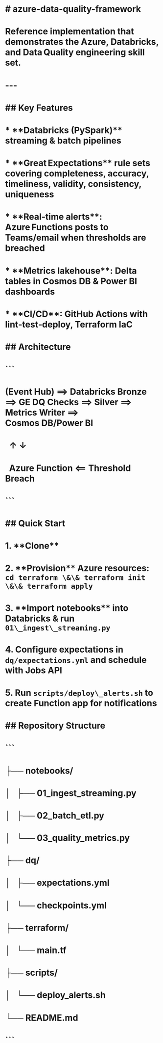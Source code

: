 # \# azure-data-quality-framework

# 

# Reference implementation that demonstrates the Azure, Databricks, and Data Quality engineering skill set.

# ---

# 

# \## Key Features

# 

# \* \*\*Databricks (PySpark)\*\* streaming \& batch pipelines

# \* \*\*Great Expectations\*\* rule sets covering completeness, accuracy, timeliness, validity, consistency, uniqueness

# \* \*\*Real‑time alerts\*\*: Azure Functions posts to Teams/email when thresholds are breached

# \* \*\*Metrics lakehouse\*\*: Delta tables in Cosmos DB \& Power BI dashboards

# \* \*\*CI/CD\*\*: GitHub Actions with lint‑test‑deploy, Terraform IaC

# 

# \## Architecture

# 

# ```

# (Event Hub) ==> Databricks Bronze ==> GE DQ Checks ==> Silver ==> Metrics Writer ==> Cosmos DB/Power BI

# &nbsp;                                        ↑                              ↓

# &nbsp;                                    Azure Function  <==  Threshold Breach

# ```

# 

# \## Quick Start

# 

# 1\. \*\*Clone\*\*

# 2\. \*\*Provision\*\* Azure resources: `cd terraform \&\& terraform init \&\& terraform apply`

# 3\. \*\*Import notebooks\*\* into Databricks \& run `01\_ingest\_streaming.py`

# 4\. Configure expectations in `dq/expectations.yml` and schedule with Jobs API

# 5\. Run `scripts/deploy\_alerts.sh` to create Function app for notifications

# 

# \## Repository Structure

# 

# ```

# ├── notebooks/

# │   ├── 01\_ingest\_streaming.py

# │   ├── 02\_batch\_etl.py

# │   └── 03\_quality\_metrics.py

# ├── dq/

# │   ├── expectations.yml

# │   └── checkpoints.yml

# ├── terraform/

# │   └── main.tf

# ├── scripts/

# │   └── deploy\_alerts.sh

# └── README.md

# ```

# 

# 



